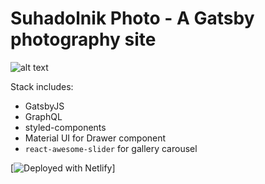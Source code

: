 # Suhadolnik Photo - A Gatsby photography site

![alt text](https://imgur.com/uiTnZQi)

Stack includes:

* GatsbyJS
* GraphQL
* styled-components
* Material UI for Drawer component
* `react-awesome-slider` for gallery carousel

[![Deployed with Netlify](https://www.netlify.com/img/deploy/button.svg)]
